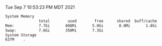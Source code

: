 Tue Sep  7 10:53:23 PM MDT 2021
```bash
System Memory
               total        used        free      shared  buff/cache   available
Mem:           7.7Gi       808Mi       5.0Gi       8.0Mi       1.8Gi       6.5Gi
Swap:          7.6Gi       350Mi       7.3Gi
System Storage
637M	.
```
